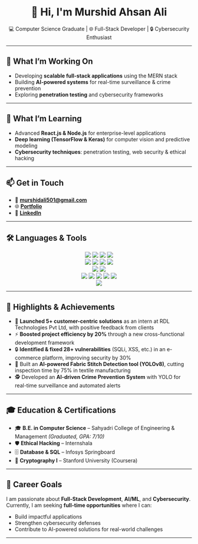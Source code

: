 <div align="center">

# 👋 Hi, I'm Murshid Ahsan Ali  
💻 Computer Science Graduate | 🌐 Full-Stack Developer | 🔒 Cybersecurity Enthusiast  

</div>

---

## 🔭 What I’m Working On  
- Developing **scalable full-stack applications** using the MERN stack  
- Building **AI-powered systems** for real-time surveillance & crime prevention  
- Exploring **penetration testing** and cybersecurity frameworks  

---

## 🌱 What I’m Learning  
- Advanced **React.js & Node.js** for enterprise-level applications  
- **Deep learning (TensorFlow & Keras)** for computer vision and predictive modeling  
- **Cybersecurity techniques**: penetration testing, web security & ethical hacking  

---

## 📫 Get in Touch  
- 📧 **murshidali501@gmail.com**  
- 🌐 [**Portfolio**](https://murshidport-v2x5.vercel.app/)  
- 💼 [**LinkedIn**](https://linkedin.com/in/YOUR_LINKEDIN_PROFILE_URL)  

---

## 🛠️ Languages & Tools  
<p align="center">
  <img src="https://img.shields.io/badge/JavaScript-F7DF1E?style=for-the-badge&logo=javascript&logoColor=black"/>
  <img src="https://img.shields.io/badge/Python-3776AB?style=for-the-badge&logo=python&logoColor=white"/>
  <img src="https://img.shields.io/badge/Java-007396?style=for-the-badge&logo=java&logoColor=white"/>
  <img src="https://img.shields.io/badge/SQL-4479A1?style=for-the-badge&logo=postgresql&logoColor=white"/>
  <br>
  <img src="https://img.shields.io/badge/MongoDB-47A248?style=for-the-badge&logo=mongodb&logoColor=white"/>
  <img src="https://img.shields.io/badge/Express.js-000000?style=for-the-badge&logo=express&logoColor=white"/>
  <img src="https://img.shields.io/badge/React-61DAFB?style=for-the-badge&logo=react&logoColor=black"/>
  <img src="https://img.shields.io/badge/Node.js-339933?style=for-the-badge&logo=node.js&logoColor=white"/>
  <br>
  <img src="https://img.shields.io/badge/HTML5-E34F26?style=for-the-badge&logo=html5&logoColor=white"/>
  <img src="https://img.shields.io/badge/CSS3-1572B6?style=for-the-badge&logo=css3&logoColor=white"/>
  <br>
  <img src="https://img.shields.io/badge/TensorFlow-FF6F00?style=for-the-badge&logo=tensorflow&logoColor=white"/>
  <img src="https://img.shields.io/badge/Keras-D00000?style=for-the-badge&logo=keras&logoColor=white"/>
  <img src="https://img.shields.io/badge/Ethical%20Hacking-000000?style=for-the-badge&logo=kalilinux&logoColor=557C94"/>
  <img src="https://img.shields.io/badge/Web%20Security-000000?style=for-the-badge&logo=owasp&logoColor=white"/>
  <img src="https://img.shields.io/badge/VAPT-000000?style=for-the-badge&logo=nmap&logoColor=white"/>
  <br>
  <img src="https://img.shields.io/badge/Deployment-informational?style=for-the-badge&logo=vercel&logoColor=white"/>
</p>

---

## 🌟 Highlights & Achievements  
- 🚀 **Launched 5+ customer-centric solutions** as an intern at RDL Technologies Pvt Ltd, with positive feedback from clients  
- ⚡ **Boosted project efficiency by 20%** through a new cross-functional development framework  
- 🔒 **Identified & fixed 28+ vulnerabilities** (SQLi, XSS, etc.) in an e-commerce platform, improving security by 30%  
- 🧵 Built an **AI-powered Fabric Stitch Detection tool (YOLOv8)**, cutting inspection time by 75% in textile manufacturing  
- 🕵️ Developed an **AI-driven Crime Prevention System** with YOLO for real-time surveillance and automated alerts  

---

## 🎓 Education & Certifications  
- 🎓 **B.E. in Computer Science** – Sahyadri College of Engineering & Management *(Graduated, GPA: 7/10)*  
- 🛡️ **Ethical Hacking** – Internshala  
- 🗄️ **Database & SQL** – Infosys Springboard  
- 🔑 **Cryptography I** – Stanford University (Coursera)  

---

## 🎯 Career Goals  
I am passionate about **Full-Stack Development**, **AI/ML**, and **Cybersecurity**.  
Currently, I am seeking **full-time opportunities** where I can:  
- Build impactful applications  
- Strengthen cybersecurity defenses  
- Contribute to AI-powered solutions for real-world challenges  

---
